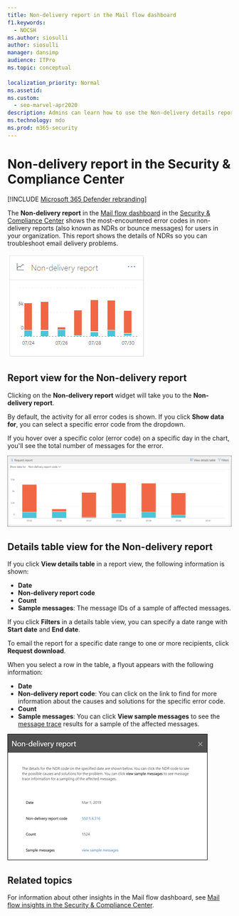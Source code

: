 ```yaml
---
title: Non-delivery report in the Mail flow dashboard
f1.keywords: 
  - NOCSH
ms.author: siosulli
author: siosulli
manager: dansimp
audience: ITPro
ms.topic: conceptual

localization_priority: Normal
ms.assetid: 
ms.custom: 
  - seo-marvel-apr2020
description: Admins can learn how to use the Non-delivery details report in the Mail flow dashboard in the Security & Compliance Center to monitor the most frequently encountered error codes in non-delivery reports (also known as NDRs or bounce messages) from senders in your organization.
ms.technology: mdo
ms.prod: m365-security
---
```


# Non-delivery report in the Security & Compliance Center

[!INCLUDE [Microsoft 365 Defender rebranding](../includes/microsoft-defender-for-office.md)]


The **Non-delivery report** in the [Mail flow dashboard](mail-flow-insights-v2.md) in the [Security & Compliance Center](https://protection.office.com) shows the most-encountered error codes in non-delivery reports (also known as NDRs or bounce messages) for users in your organization. This report shows the details of NDRs so you can troubleshoot email delivery problems.

![Non-delivery report widget in the Mail flow dashboard in the Security & Compliance Center](../../media/mfi-non-delivery-report-widget.png)

## Report view for the Non-delivery report

Clicking on the **Non-delivery report** widget will take you to the **Non-delivery report**.

By default, the activity for all error codes is shown. If you click **Show data for**, you can select a specific error code from the dropdown.

If you hover over a specific color (error code) on a specific day in the chart, you'll see the total number of messages for the error.

![Report view in the Non-accepted domain report](../../media/mfi-non-delivery-report-overview-view.png)

## Details table view for the Non-delivery report

If you click **View details table** in a report view, the following information is shown:

- **Date**
- **Non-delivery report code**
- **Count**
- **Sample messages**: The message IDs of a sample of affected messages.

If you click **Filters** in a details table view, you can specify a date range with **Start date** and **End date**.

To email the report for a specific date range to one or more recipients, click **Request download**.

When you select a row in the table, a flyout appears with the following information:

- **Date**
- **Non-delivery report code**: You can click on the link to find for more information about the causes and solutions for the specific error code.
- **Count**
- **Sample messages**: You can click **View sample messages** to see the [message trace](message-trace-scc.md) results for a sample of the affected messages.

![Details flyout after selecting a row in Details table view in the Non-delivery report](../../media/mfi-non-delivery-report-details-flyout.png)

## Related topics

For information about other insights in the Mail flow dashboard, see [Mail flow insights in the Security & Compliance Center](mail-flow-insights-v2.md).
